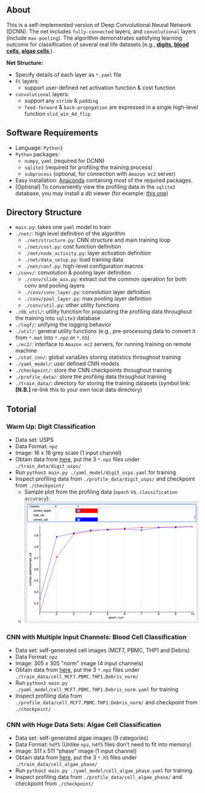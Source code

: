 ## About

This is a self-implemented version of Deep Convolutional Neural Network (DCNN). The net includes `fully-connected` layers, and `convolutional` layers (include `max-pooling`). The algorithm demonstrates satisfying learning outcome for classification of several real life datasets (e.g., **[digits](#digit_usps), [blood cells](#blood_cells), [algae cells ](#algae_cells)**).

**Net Structure:**

- Specify details of each layer as `*.yaml` file
- `FC` layers:
  - support user-defined net activation function & cost function
- `convolutional` layers:
  - support any `stride` & `padding`
  - `feed-forward` & `back-propogation` are expressed in a single high-level function `slid_win_4d_flip`


## Software Requirements
- Language: `Python3`
- `Python` packages: 
  - `numpy`, `yaml` (required for DCNN)
  - `sqlite3` (required for profiling the training process)
  - `subprocess` (optional, for connection with `Amazon ec2` server)
- Easy installation: [Anaconda](https://www.continuum.io/downloads) containing most of the required packages.
- [Optional] To conveniently view the profiling data in the `sqlite3` database, you may install a db viewer (for example: [this one](http://sqlitebrowser.org))


## Directory Structure

- `main.py`: takes one `yaml` model to train 
- `./net/`: high level definition of the algorithm
	- `./net/structure.py`: CNN structure and main training loop
	- `./net/cost.py`: cost function definition
	- `./net/node_activity.py`: layer activation definition
	- `./net/data_setup.py`: load training data
	- `./net/conf.py`: high-level configuration macros
- `./conv/`: convolution & pooling layer definition
	- `./conv/slide_win.py`: extract out the common operation for both conv and pooling layers
	- `./conv/conv_layer.py`: convolution layer definition
	- `./conv/pool_layer.py`: max pooling layer definition
	- `./conv/util.py`: other utility functions
- `./db_util/`: utility function for populating the profiling data throughout the training into `sqlite3` database
- `./logf/`: unifying the logging behavior
- `./util/`: general utility functions (e.g., pre-processing data to convert it from `*.mat` into `*.npz` or `*.h5`)
- `./ec2/`: interface to `Amazon ec2` servers, for running training on remote machine
- `./stat_cnn/`: global variables storing statistics throughout training
- `./yaml_model/`: user defined CNN models
- `./checkpoint/`: store the CNN checkpoints throughout training
- `./profile_data/`: store the profiling data throughout training
- `./train_data/`: directory for storing the training datasets (symbol link: **[N.B.]** re-link this to your own local data directory)

## Totorial

### Warm Up: Digit Classification <a name="digit_usps"></a>

- Data set: USPS
- Data Format: `npz`
- Image: 16 x 16 grey scale (1 input channel)
- Obtain data from [here](https://drive.google.com/open?id=0B3_QnE0SWYqPQktPNVFKajJLblk), put the 3 `*.npz` files under `./train_data/digit_usps/`
- Run `python3 main.py ./yaml_model/digit_usps.yaml` for training
- Inspect profiling data from `./profile_data/digit_usps/` and checkpoint from `./checkpoint/`
	- Sample plot from the profiling data (`epoch` vs. `classification accuracy`):
	- ![](./sample_plot.png)

### CNN with Multiple Input Channels: Blood Cell Classification <a name="blood_cells"></a>

- Data set: self-generated cell images (MCF7, PBMC, THP1 and Debris)
- Data Format: `npz`
- Image: 305 x 305 "norm" image (4 input channels)
- Obtain data from [here](https://drive.google.com/open?id=0B3_QnE0SWYqPUGVkempZa0FCSVk), put the 3 `*.npz` files under `./train_data/cell_MCF7.PBMC.THP1.Debris_norm/`
- Run `python3 main.py ./yaml_model/cell_MCF7.PBMC.THP1.Debris_norm.yaml` for training
- Inspect profiling data from `./profile_data/cell_MCF7.PBMC.THP1.Debris_norm/` and checkpoint from `./checkpoint/`


### CNN with Huge Data Sets: Algae Cell Classification <a name="algae_cells"></a>

- Data set: self-generated algae images (9 categories)
- Data Format: `hdf5` (Unlike `npz`, `hdf5` files don't need to fit into memory)
- Image: 511 x 511 "phase" image (1 input channel)
- Obtain data from [here](https://drive.google.com/drive/u/0/folders/0B3_QnE0SWYqPYU1ra3JHQ1Jfbjg), put the 3 `*.h5` files under `./train_data/cell_algae_phase/`
- Run `python3 main.py ./yaml_model/cell_algae_phase.yaml` for training
- Inspect profiling data from `./profile_data/cell_algae_phase/` and checkpoint from `./checkpoint/`

